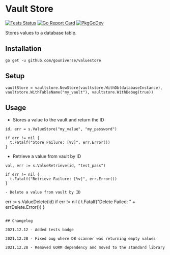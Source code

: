 # Vault Store

[![Tests Status](https://github.com/gouniverse/vaultstore/actions/workflows/test.yml/badge.svg?branch=main)](https://github.com/gouniverse/vaultstore/actions/workflows/test.yml)
[![Go Report Card](https://goreportcard.com/badge/github.com/gouniverse/vaultstore)](https://goreportcard.com/report/github.com/gouniverse/vaultstore)
[![PkgGoDev](https://pkg.go.dev/badge/github.com/gouniverse/vaultstore)](https://pkg.go.dev/github.com/gouniverse/vaultstore)


Stores values to a database table.

## Installation
```
go get -u github.com/gouniverse/valuestore
```

## Setup

```
vaultStore = vaultstore.NewStore(vaultstore.WithDb(databaseInstance), vaultstore.WithTableName("my_vault"), vaultstore.WithDebug(true))

```

## Usage

- Stores a value to the vault and return the ID
```
id, err = s.ValueStore("my_value", "my_password")

if err != nil {
  t.Fatalf("Store Failure: [%v]", err.Error())
}
```

- Retrieve a value from vault by ID
```
val, err := s.ValueRetrieve(id, "test_pass")

if err != nil {
  t.Fatalf("Retrieve Failure: [%v]", err.Error())
}

- Delete a value from vault by ID
```
err := s.ValueDelete(id)
if err != nil {
  t.Fatalf("Delete Failed: " + errDelete.Error())
}
```

## Changelog

2021.12.12 - Added tests badge

2021.12.28 - Fixed bug where DB scanner was returning empty values

2021.12.28 - Removed GORM dependency and moved to the standard library
